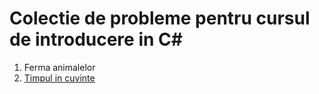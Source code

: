 # Colectie de probleme pentru cursul de introducere in C#
1. Ferma animalelor
2. [Timpul in cuvinte](https://github.com/dotnetcourse/probleme/blob/master/Algoritmi/Timpul%20in%20cuvinte.md)
